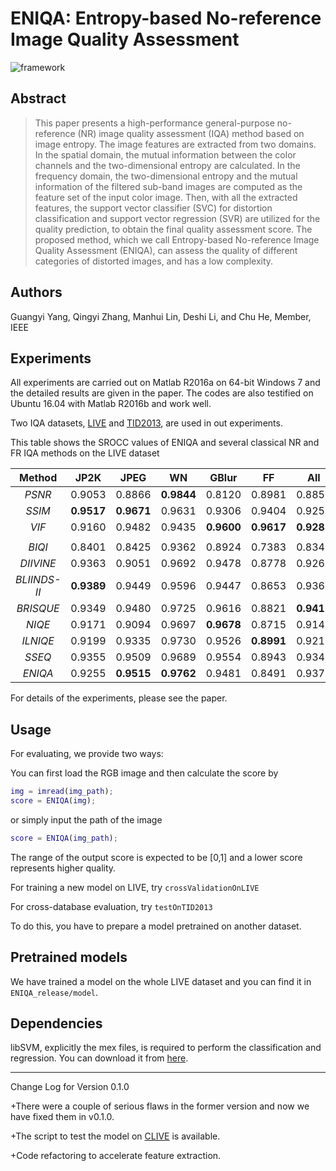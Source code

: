 # ENIQA: Entropy-based No-reference Image Quality Assessment

![framework](https://github.com/jacob6/ENIQA/blob/master/pics/framework.png)

## Abstract

> This paper presents a high-performance general-purpose no-reference (NR) image quality
assessment (IQA) method based on image entropy. The image features are extracted from two
domains. In the spatial domain, the mutual information between the color channels and the
two-dimensional entropy are calculated. In the frequency domain, the two-dimensional entropy
and the mutual information of the filtered sub-band images are computed as the feature set
of the input color image. Then, with all the extracted features, the support vector classifier
(SVC) for distortion classification and support vector regression (SVR) are utilized for the
quality prediction, to obtain the final quality assessment score. The proposed method, which
we call Entropy-based No-reference Image Quality Assessment (ENIQA), can assess the quality
of different categories of distorted images, and has a low complexity.  

## Authors

Guangyi Yang, Qingyi Zhang, Manhui Lin, Deshi Li, and Chu He, Member, IEEE

## Experiments

All experiments are carried out on Matlab R2016a on 64-bit Windows 7 and the detailed
results are given in the paper. The codes are also testified on Ubuntu 16.04 with
Matlab R2016b and work well.

Two IQA datasets, [LIVE](http://live.ece.utexas.edu/research/quality/subjective.htm) and
[TID2013](http://www.ponomarenko.info/tid2013.htm), are used in out experiments.

This table shows the SROCC values of ENIQA and several classical NR and FR IQA methods
on the LIVE dataset

|Method|JP2K|JPEG|WN|GBlur|FF|All|
|:----:|:--:|:--:|:-:|:--:|:-:|:-:|
|*PSNR*|0.9053|0.8866|**0.9844**|0.8120|0.8981|0.8850|
|*SSIM*|**0.9517**|**0.9671**|0.9631|0.9306|0.9404|0.9255|
|*VIF*|0.9160|0.9482|0.9435|**0.9600**|**0.9617**|**0.9287**|
| | | | | | | |
|*BIQI*|0.8401|0.8425|0.9362|0.8924|0.7383|0.8340|
|*DIIVINE*|0.9363|0.9051|0.9692|0.9478|0.8778|0.9261|
|*BLIINDS-II*|**0.9389**|0.9449|0.9596|0.9447|0.8653|0.9362|
|*BRISQUE*|0.9349|0.9480|0.9725|0.9616|0.8821|**0.9411**|
|*NIQE*|0.9171|0.9094|0.9697|**0.9678**|0.8715|0.9142|
|*ILNIQE*|0.9199|0.9335|0.9730|0.9526|**0.8991**|0.9219|
|*SSEQ*|0.9355|0.9509|0.9689|0.9554|0.8943|0.9349|
|*ENIQA*|0.9255|**0.9515**|**0.9762**|0.9481|0.8491|0.9378|

For details of the experiments, please see the paper.

## Usage

For evaluating, we provide two ways:

You can first load the RGB image and then calculate the score by

```MATLAB
img = imread(img_path);
score = ENIQA(img);
```

or simply input the path of the image

```MATLAB
score = ENIQA(img_path);
```

The range of the output score is expected to be [0,1] and a lower score represents higher quality. 

For training a new model on LIVE, try `crossValidationOnLIVE`

For cross-database evaluation, try `testOnTID2013`

To do this, you have to prepare a model pretrained on another dataset.

## Pretrained models

We have trained a model on the whole LIVE dataset and you can find it in `ENIQA_release/model`.

## Dependencies

libSVM, explicitly the mex files, is required to perform the classification and regression.
You can download it from [here](https://www.csie.ntu.edu.tw/~cjlin/libsvm/).


---
Change Log for Version 0.1.0

+There were a couple of serious flaws in the former version and now we have fixed them in v0.1.0. 

+The script to test the model on [CLIVE](http://live.ece.utexas.edu/research/ChallengeDB/index.html) is available. 

+Code refactoring to accelerate feature extraction. 

